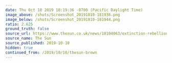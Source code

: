 ```yaml
---
date: Thu Oct 10 2019 18:19:36 -0700 (Pacific Daylight Time)
image_above: /shots/Screenshot_20191010-181936.png
image_below: /shots/Screenshot_20191010-181944.png
ratio: 2.625
ground_truth: false
source_url: https://www.thesun.co.uk/news/10104063/extinction-rebellion-paralympic-athlete-british-airways-london-city-airport/
source_name: The Sun
source_published: 2019-10-10
hidden: true
continued_from: /2019/10/10/thesun-brown
---
```

